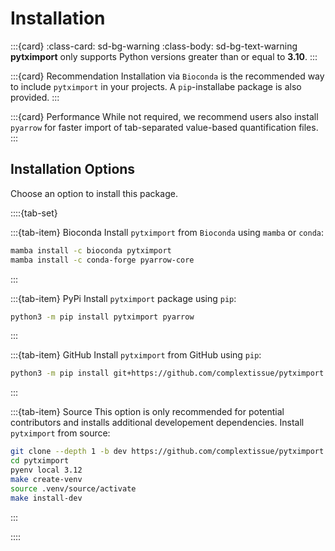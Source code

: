 # Installation

:::{card}
:class-card: sd-bg-warning
:class-body: sd-bg-text-warning
**pytximport** only supports Python versions greater than or equal to **3.10**.
:::

:::{card} Recommendation
Installation via `Bioconda` is the recommended way to include `pytximport` in your projects. A `pip`-installabe package
is also provided.
:::

:::{card} Performance
While not required, we recommend users also install `pyarrow` for faster import of tab-separated value-based quantification files.
:::

## Installation Options

Choose an option to install this package.

::::{tab-set}

:::{tab-item} Bioconda
Install `pytximport` from `Bioconda` using `mamba` or `conda`:

```bash
mamba install -c bioconda pytximport
mamba install -c conda-forge pyarrow-core
```

:::

:::{tab-item} PyPi
Install `pytximport` package using `pip`:

```bash
python3 -m pip install pytximport pyarrow
```

:::

:::{tab-item} GitHub
Install `pytximport` from GitHub using `pip`:

```bash
python3 -m pip install git+https://github.com/complextissue/pytximport.git
```

:::

:::{tab-item} Source
This option is only recommended for potential contributors and installs additional developement dependencies.
Install `pytximport` from source:

```bash
git clone --depth 1 -b dev https://github.com/complextissue/pytximport.git
cd pytximport
pyenv local 3.12
make create-venv
source .venv/source/activate
make install-dev
```

:::

::::
